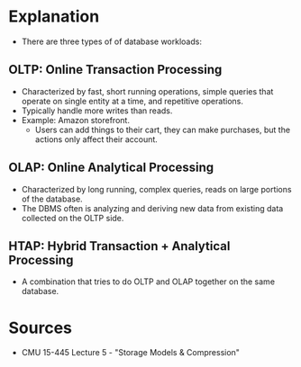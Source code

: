 # Explanation
- There are three types of of database workloads:

## OLTP: Online Transaction Processing
- Characterized by fast, short running operations, simple queries that operate on single entity at a time, and repetitive operations.
- Typically handle more writes than reads.
- Example: Amazon storefront.
	- Users can add things to their cart, they can make purchases, but the actions only affect their account.

## OLAP: Online Analytical Processing
- Characterized by long running, complex queries, reads on large portions of the database.
- The DBMS often is analyzing and deriving new data from existing data collected on the OLTP side.

## HTAP: Hybrid Transaction + Analytical Processing
- A combination that tries to do OLTP and OLAP together on the same database.

# Sources
- CMU 15-445 Lecture 5 - "Storage Models & Compression"